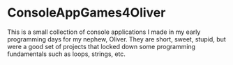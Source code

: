 # ConsoleAppGames4Oliver
This is a small collection of console applications I made in my early programming days for my nephew, Oliver. They are short, sweet, stupid, but were a good set of projects that locked down some programming fundamentals such as loops, strings, etc.
